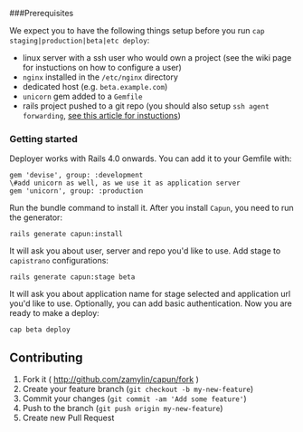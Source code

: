###Prerequisites

We expect you to have the following things setup before you run `cap staging|production|beta|etc deploy`:
* linux server with a ssh user who would own a project (see the wiki page for instuctions on how to configure a user)
* `nginx` installed in the `/etc/nginx` directory
* dedicated host (e.g. `beta.example.com`)
* `unicorn` gem added to a `Gemfile` 
* rails project pushed to a git repo (you should also setup `ssh agent forwarding`, [see this article for instuctions](https://help.github.com/articles/using-ssh-agent-forwarding))


### Getting started

Deployer works with Rails 4.0 onwards. You can add it to your Gemfile with:

<pre><code>gem 'devise', group: :development
\#add unicorn as well, as we use it as application server
gem 'unicorn', group: :production
</pre></code>

Run the bundle command to install it.
After you install `Capun`, you need to run the generator:

<pre><code>rails generate capun:install
</pre></code>

It will ask you about user, server and repo you'd like to use.
Add stage to `capistrano` configurations:

<pre><code>rails generate capun:stage beta
</pre></code>

It will ask you about application name for stage selected and application url you'd like to use. Optionally, you can add basic authentication.
Now you are ready to make a deploy:

<pre><code>cap beta deploy
</pre></code>

## Contributing

1. Fork it ( http://github.com/zamylin/capun/fork )
2. Create your feature branch (`git checkout -b my-new-feature`)
3. Commit your changes (`git commit -am 'Add some feature'`)
4. Push to the branch (`git push origin my-new-feature`)
5. Create new Pull Request
